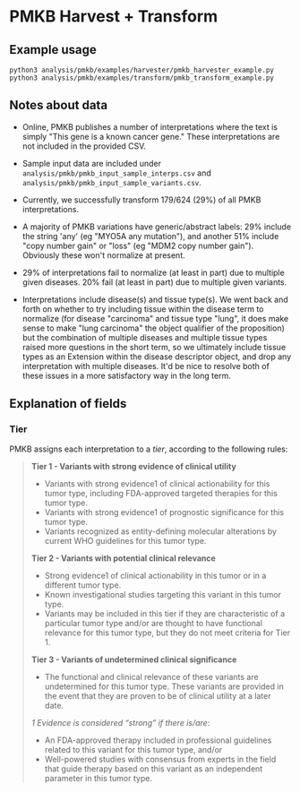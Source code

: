 # PMKB Harvest + Transform

## Example usage

```shell
python3 analysis/pmkb/examples/harvester/pmkb_harvester_example.py
python3 analysis/pmkb/examples/transform/pmkb_transform_example.py
```

## Notes about data

* Online, PMKB publishes a number of interpretations where the text is simply "This gene is a known cancer gene." These interpretations are not included in the provided CSV.

* Sample input data are included under `analysis/pmkb/pmkb_input_sample_interps.csv` and `analysis/pmkb/pmkb_input_sample_variants.csv`.

* Currently, we successfully transform 179/624 (29%) of all PMKB interpretations.

* A majority of PMKB variations have generic/abstract labels: 29% include the string 'any' (eg "MYO5A any mutation"), and another 51% include "copy number gain" or "loss" (eg "MDM2 copy number gain"). Obviously these won't normalize at present.

* 29% of interpretations fail to normalize (at least in part) due to multiple given diseases. 20% fail (at least in part) due to multiple given variants.

* Interpretations include disease(s) and tissue type(s). We went back and forth on whether to try including tissue within the disease term to normalize (for disease "carcinoma" and tissue type "lung", it does make sense to make "lung carcinoma" the object qualifier of the proposition) but the combination of multiple diseases and multiple tissue types raised more questions in the short term, so we ultimately include tissue types as an Extension within the disease descriptor object, and drop any interpretation with multiple diseases. It'd be nice to resolve both of these issues in a more satisfactory way in the long term.

## Explanation of fields

### Tier

PMKB assigns each interpretation to a *tier*, according to the following rules:

> **Tier 1 - Variants with strong evidence of clinical utility**
>
> * Variants with strong evidence1 of clinical actionability for this tumor type, including FDA-approved targeted therapies for this tumor type.
> * Variants with strong evidence1 of prognostic significance for this tumor type.
> * Variants recognized as entity-defining molecular alterations by current WHO guidelines for this tumor type.
>
> **Tier 2 - Variants with potential clinical relevance**
>
> * Strong evidence1 of clinical actionability in this tumor or in a different tumor type.
> * Known investigational studies targeting this variant in this tumor type.
> * Variants may be included in this tier if they are characteristic of a particular tumor type and/or are thought to have functional relevance for this tumor type, but they do not meet criteria for Tier 1.
>
> **Tier 3 - Variants of undetermined clinical significance**
>
> * The functional and clinical relevance of these variants are undetermined for this tumor type. These variants are provided in the event that they are proven to be of clinical utility at a later date.
>
> *1 Evidence is considered “strong” if there is/are*:
>
> * An FDA-approved therapy included in professional guidelines related to this variant for this tumor type, and/or
> * Well-powered studies with consensus from experts in the field that guide therapy based on this variant as an independent parameter in this tumor type.
